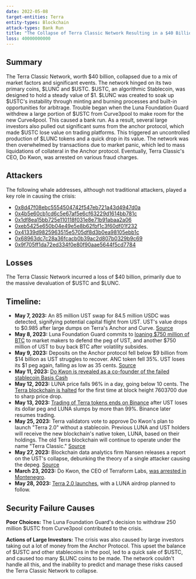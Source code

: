 ```yaml
---
date: 2022-05-08
target-entities: Terra
entity-types: Blockchain
attack-types: Bank Run
title: "The Collapse of Terra Classic Network Resulting in a $40 Billion Loss"
loss: 40000000000
---
```


## Summary

The Terra Classic Network, worth $40 billion, collapsed due to a mix of market factors and significant events. The network hinged on its two primary coins, $LUNC and $USTC. $USTC, an algorithmic Stablecoin, was designed to hold a steady value of $1. $LUNC was created to soak up $USTC's instability through minting and burning processes and built-in opportunities for arbitrage. Trouble began when the Luna Foundation Guard withdrew a large portion of $USTC from Curve3pool to make room for the new Curve4pool. This caused a bank run. As a result, several large investors also pulled out significant sums from the anchor protocol, which made $USTC lose value on trading platforms. This triggered an uncontrolled production of $LUNC tokens and a quick drop in its value. The network was then overwhelmed by transactions due to market panic, which led to mass liquidations of collateral in the Anchor protocol. Eventually, Terra Classic's CEO, Do Kwon, was arrested on various fraud charges.

## Attackers

The following whale addresses, although not traditional attackers, played a key role in causing the crisis:

- [0x8d47f08ebc5554504742f547eb721a43d4947d0a](https://etherscan.io/address/0x8d47f08ebc5554504742f547eb721a43d4947d0a)
- [0x4b5e60cb1cd6c5e67af5e6cf63229d1614bb781c](https://etherscan.io/address/0x4b5e60cb1cd6c5e67af5e6cf63229d1614bb781c)
- [0x1df8ea15bb725e110118f031e8e71b91abaa2a06](https://etherscan.io/address/0x1df8ea15bb725e110118f031e8e71b91abaa2a06)
- [0xeb5425e650b04e49e5e8b62fbf1c3f60df01f232](https://etherscan.io/address/0xeb5425e650b04e49e5e8b62fbf1c3f60df01f232)
- [0x41339d9825963515e5705df8d3b0ea98105ebb1c](https://etherscan.io/address/0x41339d9825963515e5705df8d3b0ea98105ebb1c)
- [0x68963dc7c28a36fcacb0b39ac2d807b0329b9c69](https://etherscan.io/address/0x68963dc7c28a36fcacb0b39ac2d807b0329b9c69)
- [0x9f705ff1da72ed334f0e80f90aae5644f5cd7784](https://etherscan.io/address/0x9f705ff1da72ed334f0e80f90aae5644f5cd7784)

## Losses

The Terra Classic Network incurred a loss of $40 billion, primarily due to the massive devaluation of $USTC and $LUNC.

## Timeline:

- **May 7, 2023:** An 85 million UST swap for 84.5 million USDC was detected, signifying potential capital flight from UST. UST's value drops to $0.985 after large dumps on Terra's Anchor and Curve. [Source](https://www.coindesk.com/business/2022/05/08/ust-briefly-loses-peg-luna-drops-10/)
- **May 8, 2023:** Luna Foundation Guard commits to [loaning $750 million of BTC](https://twitter.com/LFG_org/status/1523512196965167104) to market makers to defend the peg of UST, and another $750 million of UST to buy back BTC after volatility subsides.
- **May 9, 2023:** Deposits on the Anchor protocol fell below $9 billion from $14 billion as UST struggles to recover. ANC token fell 35%. UST loses its $1 peg again, falling as low as 35 cents. [Source](https://www.coindesk.com/markets/2022/05/09/investors-flee-terras-anchor-as-ust-stablecoin-repeatedly-loses-1-peg/)
- **May 11, 2023:** [Do Kwon is revealed as a co-founder of the failed stablecoin Basis Cash](https://cryptobriefing.com/do-kwon-outed-basis-cash/#:~:text=Terra%20founder%20Do%20Kwon%20has%20been%20revealed%20to,project%20forced%20to%20shut%20down%20amid%20regulatory%20concerns.)
- **May 12, 2023:** LUNA price falls 96% in a day, going below 10 cents. The [Terra blockchain is halted](https://twitter.com/terra_money/status/1524935730308456448?s=20&t=2hnFxgf30_cXALsWTRex1w) for the first time at block height 7603700 due to sharp price drop.
- **May 13, 2023:** [Trading of Terra tokens ends on Binance](https://www.binance.com/en/support/announcement/luna-ust-trading-suspended-f68451879a1841a6a0f44025735d9236) after UST loses its dollar peg and LUNA slumps by more than 99%. Binance later resumes trading.
- **May 25, 2023:** Terra validators vote to approve Do Kwon's plan to launch "Terra 2.0" without a stablecoin. Previous LUNA and UST holders will receive the new blockchain's native token, LUNA, based on their holdings. The old Terra blockchain will continue to operate under the name "Terra Classic." [Source](https://www.coindesk.com/tech/2022/05/25/terra-snapshot-expected-this-week-heres-how-new-luna-will-be-distributed/)
- **May 27, 2023:** Blockchain data analytics firm Nansen releases a report on the UST's collapse, debunking the theory of a single attacker causing the depeg. [Source](https://www.coindesk.com/layer2/2022/05/27/nansen-research-debunks-single-attacker-myth-in-terras-collapse/)
- **March 23, 2023:** Do Kwon, the CEO of Terraform Labs, [was arrested in Montenegro](https://edition.cnn.com/2023/03/23/tech/south-korea-do-kwon-terra-fraud-arrest-hnk-intl/index.html).
- **May 28, 2023:** [Terra 2.0 launches](https://www.coindesk.com/tech/2022/05/27/new-terra-blockchain-expected-to-launch-on-saturday-luna-airdrop-to-follow/), with a LUNA airdrop planned to follow.

## Security Failure Causes

**Poor Choices:** The Luna Foundation Guard's decision to withdraw 250 million $USTC from Curve3pool contributed to the crisis.

**Actions of Large Investors:** The crisis was also caused by large investors taking out a lot of money from the Anchor Protocol. This upset the balance of $USTC and other stablecoins in the pool, led to a quick sale of $USTC, and caused too many $LUNC coins to be made. The network couldn't handle all this, and the inability to predict and manage these risks caused the Terra Classic Network to collapse.
